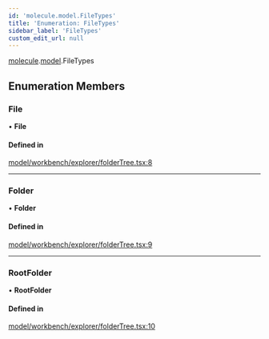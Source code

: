 ```yaml
---
id: 'molecule.model.FileTypes'
title: 'Enumeration: FileTypes'
sidebar_label: 'FileTypes'
custom_edit_url: null
---
```


[molecule](../namespaces/molecule).[model](../namespaces/molecule.model).FileTypes

## Enumeration Members

### File

• **File**

#### Defined in

[model/workbench/explorer/folderTree.tsx:8](https://github.com/DTStack/molecule/blob/927b7d39/src/model/workbench/explorer/folderTree.tsx#L8)

---

### Folder

• **Folder**

#### Defined in

[model/workbench/explorer/folderTree.tsx:9](https://github.com/DTStack/molecule/blob/927b7d39/src/model/workbench/explorer/folderTree.tsx#L9)

---

### RootFolder

• **RootFolder**

#### Defined in

[model/workbench/explorer/folderTree.tsx:10](https://github.com/DTStack/molecule/blob/927b7d39/src/model/workbench/explorer/folderTree.tsx#L10)
